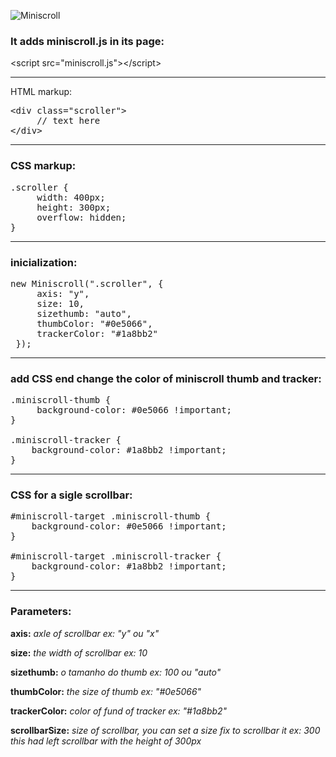 ![Miniscroll](https://raw.github.com/rogerluiz/Miniscroll-JS/master/www/fb.jpg)

### It adds miniscroll.js in its page:

&lt;script src="miniscroll.js"&gt;&lt;/script&gt;

***

HTML markup:

<pre>
&lt;div class="scroller"&gt;
     // text here
&lt;/div&gt;
</pre>

***

### CSS markup:
<pre>
.scroller {
     width: 400px;
     height: 300px;
     overflow: hidden;
}
</pre>

***

### inicialization:
<pre>
new Miniscroll(".scroller", {
     axis: "y",
     size: 10,
     sizethumb: "auto",
     thumbColor: "#0e5066",
     trackerColor: "#1a8bb2"
 });
</pre>

***

### add CSS end change the color of miniscroll thumb and tracker:
<pre>
.miniscroll-thumb {
     background-color: #0e5066 !important;
}

.miniscroll-tracker {
    background-color: #1a8bb2 !important;
}
</pre>

***

### CSS for a sigle scrollbar:
<pre>
&#35;miniscroll-target .miniscroll-thumb {
    background-color: #0e5066 !important;
}

&#35;miniscroll-target .miniscroll-tracker {
    background-color: #1a8bb2 !important;
}
</pre>

***

### Parameters:
**axis:**
_axle of scrollbar ex: "y" ou "x"_

**size:**
_the width of scrollbar ex: 10_

**sizethumb:**
_o tamanho do thumb ex: 100 ou "auto"_

**thumbColor:**
_the size of thumb ex: "#0e5066"_

**trackerColor:**
_color of fund of tracker ex: "#1a8bb2"_

**scrollbarSize:**
_size of scrollbar, you can set a size fix to scrollbar it ex: 300 this had left scrollbar with the height of 300px_
